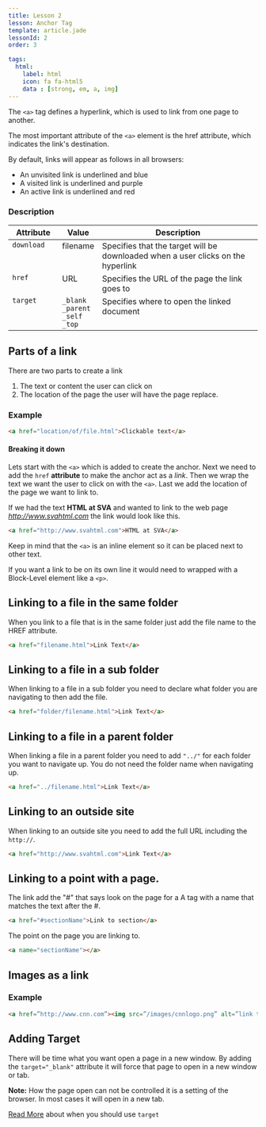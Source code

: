 ```yaml
---
title: Lesson 2
lesson: Anchor Tag
template: article.jade
lessonId: 2
order: 3

tags:
  html:
    label: html
    icon: fa fa-html5
    data : [strong, em, a, img]
---
```


The `<a>` tag defines a hyperlink, which is used to link from one page to another.

The most important attribute of the `<a>` element is the href attribute, which indicates the link's destination.

By default, links will appear as follows in all browsers:

* An unvisited link is underlined and blue
* A visited link is underlined and purple
* An active link is underlined and red

### Description

Attribute | Value | Description
---|---|---
`download` | filename | Specifies that the target will be downloaded when a user clicks on the hyperlink
`href` | URL | Specifies the URL of the page the link goes to
`target` | `_blank`<br>`_parent`<br>`_self`<br>`_top` | Specifies where to open the linked document


## Parts of a link

There are two parts to create a link

1.  The text or content the user can click on
2.  The location of the page the user will have the page replace.

### Example

```html
<a href="location/of/file.html">Clickable text</a>
```

#### Breaking it down

Lets start with the `<a>` which is added to create the anchor. Next we need to add the `href` **attribute** to make the anchor act as a _link_. Then we wrap the text we want the user to click on with the `<a>`. Last we add the location of the page we want to link to.

If we had the text **HTML at SVA** and wanted to link to the web page _http://www.svahtml.com_ the link would look like this.

```html
<a href="http://www.svahtml.com">HTML at SVA</a>
```

Keep in mind that the `<a>` is an inline element so it can be placed next to other text.

If you want a link to be on its own line it would need to wrapped with a Block-Level element like a `<p>`.

## Linking to a file in the same folder

When you link to a file that is in the same folder just add the file name to the HREF attribute.

```html
<a href="filename.html">Link Text</a>
```

## Linking to a file in a sub folder

When linking to a file in a sub folder you need to declare what folder you are navigating to then add the file.

```html
<a href="folder/filename.html">Link Text</a>
```

## Linking to a file in a parent folder

When linking a file in a parent folder you need to add `"../"` for each folder you want to navigate up. You do not need the folder name when navigating up.

```html
<a href="../filename.html">Link Text</a>
```

## Linking to an outside site

When linking to an outside site you need to add the full URL including the `http://`.

```html
<a href="http://www.svahtml.com">Link Text</a>
```

## Linking to a point with a page.

The link add the "#" that says look on the page for a A tag with a name that matches the text after the #.

```html
<a href="#sectionName">Link to section</a>
```

The point on the page you are linking to.

```html
<a name="sectionName"></a>
```

## Images as a link

### Example

```html
<a href=”http://www.cnn.com”><img src=”/images/cnnlogo.png” alt=”link to cnn” border=”0”/></a>
```

## Adding Target

There will be time what you want open a page in a new window. By adding the `target="_blank"` attribute it will force that page to open in a new window or tab.

**Note:** How the page open can not be controlled it is a setting of the browser. In most cases it will open in a new tab.

[Read More](http://css-tricks.com/use-target_blank/) about when you should use `target`

<style>
table tr td:nth-child(1){width:20%;}
table tr td{vertical-align: top}
</style>
